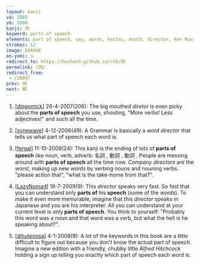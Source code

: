```yaml
---
layout: kanji
v4: 1865
v6: 2009
kanji: 詞
keyword: parts of speech
elements: part of speech, say, words, keitai, mouth, director, Ken Russel, clothes hanger, coat hanger, one, mouth, mouth2
strokes: 12
image: E8A99E
on-yomi: シ
redirect_to: https://hochanh.github.io/rtk/詞
permalink: /詞/
redirect_from:
 - /2009/
prev: 伺
next: 飼
---
```


1) [<a href="http://kanji.koohii.com/profile/dingomick">dingomick</a>] 26-4-2007(206): The big mouthed <em>diretor</em> is even picky about the <strong>parts of speech</strong> you use, shouting, &quot;More verbs! Less adjectives!&quot; and such all the time.

2) [<a href="http://kanji.koohii.com/profile/synewave">synewave</a>] 4-12-2006(49): A Grammar is basically a <em>word director</em> that tells us what part of speech each word is.

3) [<a href="http://kanji.koohii.com/profile/fergal">fergal</a>] 11-10-2009(24): This kanji is the ending of lots of<strong> parts of speech</strong> like noun, verb, adverb: 名詞 , 動詞 , 動詞 . People are messing around with <strong>parts of speech</strong> all the time now. <em>Company directors</em> are the worst, making up new <em>words</em> by verbing nouns and nouning verbs. &quot;please action that&quot;, &quot;what is the take-home from that?&quot;.

4) [<a href="http://kanji.koohii.com/profile/LazyNomad">LazyNomad</a>] 19-7-2009(9): This <em>director</em> speaks very fast. So fast that you can understand only <strong>parts of</strong> his <strong>speech</strong> (some of the <em>words</em>). To make it even more memorable, imagine that this <em>director</em> speaks in Japanese and you are his interpreter. All you can understand at your current level is only<strong> parts of speech</strong>. You think to yourself: &quot;Probably this word was a noun and that word was a verb, but what the hell is he speaking about?&quot;.

5) [<a href="http://kanji.koohii.com/profile/dihutenosa">dihutenosa</a>] 4-1-2008(9): A lot of the keywords in this book are a little difficult to figure out because you don&#039;t know the actual part of speech. Imagine a new edition with a friendly, chubby little <em>Alfred Hitchcock</em> holding a sign up telling you exactly which part of speech each word is.

